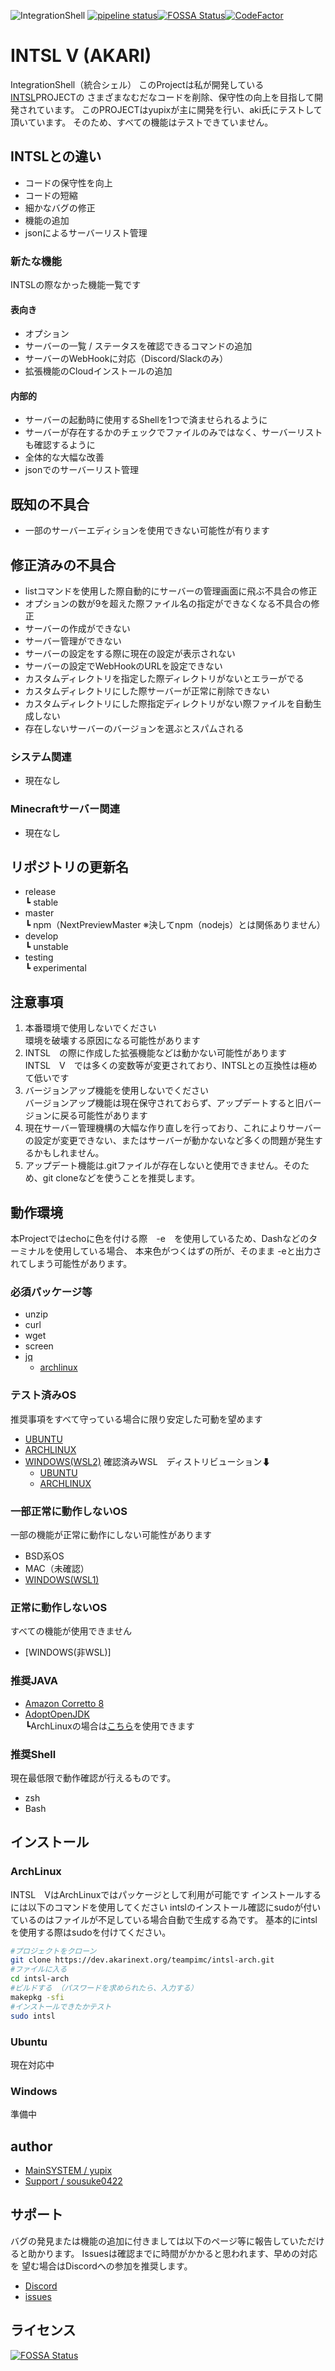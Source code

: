 ![IntegrationShell](https://repo.akarinext.org/pub/intsl_v/intsl_v.gif "Image")
[![pipeline status](https://dev.akarinext.org/yupix/intsl-v/badges/master/pipeline.svg)](https://dev.akarinext.org/yupix/intsl-v/-/commits/master)[![FOSSA Status](https://app.fossa.com/api/projects/git%2Bgithub.com%2Fyupix%2Fintsl-v.svg?type=shield)](https://app.fossa.com/projects/git%2Bgithub.com%2Fyupix%2Fintsl-v?ref=badge_shield)[![CodeFactor](https://www.codefactor.io/repository/github/yupix/intsl-v/badge)](https://www.codefactor.io/repository/github/yupix/intsl-v)


# INTSL V (AKARI)

IntegrationShell（統合シェル）
このProjectは私が開発している[INTSL](https://dev.akarinext.org/yupix/INTSL/-/commits/master)PROJECTの
さまざまなむだなコードを削除、保守性の向上を目指して開発されています。
このPROJECTはyupixが主に開発を行い、aki氏にテストして頂いています。
そのため、すべての機能はテストできていません。

## INTSLとの違い

- コードの保守性を向上
- コードの短縮
- 細かなバグの修正
- 機能の追加
- jsonによるサーバーリスト管理

### 新たな機能

INTSLの際なかった機能一覧です

#### 表向き

- オプション
- サーバーの一覧 / ステータスを確認できるコマンドの追加
- サーバーのWebHookに対応（Discord/Slackのみ）
- 拡張機能のCloudインストールの追加

#### 内部的

- サーバーの起動時に使用するShellを1つで済ませられるように
- サーバーが存在するかのチェックでファイルのみではなく、サーバーリストも確認するように
- 全体的な大幅な改善
- jsonでのサーバーリスト管理

## 既知の不具合

- 一部のサーバーエディションを使用できない可能性が有ります

## 修正済みの不具合

- listコマンドを使用した際自動的にサーバーの管理画面に飛ぶ不具合の修正
- オプションの数が9を超えた際ファイル名の指定ができなくなる不具合の修正
- サーバーの作成ができない
- サーバー管理ができない
- サーバーの設定をする際に現在の設定が表示されない
- サーバーの設定でWebHookのURLを設定できない
- カスタムディレクトリを指定した際ディレクトリがないとエラーがでる
- カスタムディレクトリにした際サーバーが正常に削除できない
- カスタムディレクトリにした際指定ディレクトリがない際ファイルを自動生成しない
- 存在しないサーバーのバージョンを選ぶとスパムされる

### システム関連

- 現在なし

### Minecraftサーバー関連

- 現在なし

## リポジトリの更新名

- release  
  ┗ stable
- master  
  ┗ npm（NextPreviewMaster ※決してnpm（nodejs）とは関係ありません）
- develop  
  ┗ unstable
- testing  
  ┗ experimental

## 注意事項

 1. 本番環境で使用しないでください  
  環境を破壊する原因になる可能性があります
 2. INTSL　の際に作成した拡張機能などは動かない可能性があります  
  INTSL　V　では多くの変数等が変更されており、INTSLとの互換性は極めて低いです
 3. バージョンアップ機能を使用しないでください  
  バージョンアップ機能は現在保守されておらず、アップデートすると旧バージョンに戻る可能性があります  
 4. 現在サーバー管理機構の大幅な作り直しを行っており、これによりサーバーの設定が変更できない、またはサーバーが動かないなど多くの問題が発生するかもしれません。  
 5. アップデート機能は.gitファイルが存在しないと使用できません。そのため、git cloneなどを使うことを推奨します。  

## 動作環境

本Projectではechoに色を付ける際　-e　を使用しているため、Dashなどのターミナルを使用している場合、
本来色がつくはずの所が、そのまま -eと出力されてしまう可能性があります。

### 必須パッケージ等

- unzip
- curl
- wget
- screen
- [jq](https://github.com/tomnomnom/gron)
  - [archlinux](https://www.archlinux.org/packages/community/x86_64/jq/)

### テスト済みOS

推奨事項をすべて守っている場合に限り安定した可動を望めます

- [UBUNTU](https://ubuntu.com/)
- [ARCHLINUX](https://www.archlinux.org/)
- [WINDOWS(WSL2)](https://www.microsoft.com/ja-jp/software-download/windows10ISO)
  確認済みWSL　ディストリビューション⬇
  - [UBUNTU](https://www.microsoft.com/ja-jp/p/ubuntu/9nblggh4msv6)
  - [ARCHLINUX](https://github.com/yuk7/ArchWSL)

### 一部正常に動作しないOS

一部の機能が正常に動作にしない可能性があります

- BSD系OS
- MAC（未確認）
- [WINDOWS(WSL1)](https://www.microsoft.com/ja-jp/software-download/windows10ISO)

### 正常に動作しないOS

すべての機能が使用できません

- [WINDOWS(非WSL)]

### 推奨JAVA

- [Amazon Corretto 8](https://docs.aws.amazon.com/ja_jp/corretto/latest/corretto-8-ug/downloads-list.html)
- [AdoptOpenJDK](https://adoptopenjdk.net/)  
    ┗ArchLinuxの場合は[こちら](https://github.com/TeamOrangeServer/jdk8-adoptopenjdk-openj9)を使用できます

### 推奨Shell

現在最低限で動作確認が行えるものです。

- zsh
- Bash

## インストール

### ArchLinux

INTSL　VはArchLinuxではパッケージとして利用が可能です
インストールするには以下のコマンドを使用してください
intslのインストール確認にsudoが付いているのはファイルが不足している場合自動で生成する為です。
基本的にintslを使用する際はsudoを付けてください。

```bash
#プロジェクトをクローン
git clone https://dev.akarinext.org/teampimc/intsl-arch.git
#ファイルに入る
cd intsl-arch
#ビルドする （パスワードを求められたら、入力する）
makepkg -sfi
#インストールできたかテスト
sudo intsl
```

### Ubuntu

現在対応中

### Windows

準備中

## author

- [MainSYSTEM / yupix](https://github.com/yupix/)
- [Support / sousuke0422](https://github.com/sousuke0422/)

## サポート

バグの発見または機能の追加に付きましては以下のページ等に報告していただけると助かります。
Issuesは確認までに時間がかかると思われます、早めの対応を
望む場合はDiscordへの参加を推奨します。

- [Discord](https://discord.gg/uDNyePY)
- [issues](https://github.com/yupix/amb/issues)

## ライセンス

[![FOSSA Status](https://app.fossa.com/api/projects/git%2Bgithub.com%2Fyupix%2Fintsl-v.svg?type=large)](https://app.fossa.com/projects/git%2Bgithub.com%2Fyupix%2Fintsl-v?ref=badge_large)